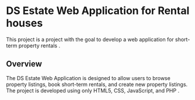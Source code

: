 # DS Estate Web Application for Rental houses

This project is a project with the goal to develop a web application for short-term property rentals .
## Overview

The DS Estate Web Application is designed to allow users to browse property listings, book short-term rentals, and create new property listings. The project is developed using only HTML5, CSS, JavaScript, and PHP .
